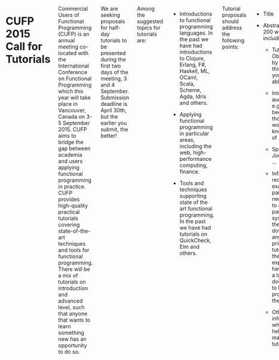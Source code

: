 <div class="row" media:type="text/omd">
<div class="small-12 columns" media:type="text/omd">

# CUFP 2015 Call for Tutorials

Commercial Users of Functional Programming (CUFP) is an annual meeting
co-located with the International Conference on Functional Programming
which this year will take place in Vancouver, Canada on 3-5 September 2015.
CUFP aims to bridge the gap between academia and users applying
functional programming in practice. CUFP provides high-quality
practical tutorials covering state-of-the-art techniques and tools for
functional programming. There will be a mix of tutorials on
introduction and advanced level, such that anyone that wants to learn
something new has an opportunity to do so.

We are seeking proposals for half-day tutorials to be presented during
the first two days of the meeting, 3 and 4 September. Submission
deadline is April 30th, but the earlier you submit, the better!

Among the suggested topics for tutorials are:

* Introductions to functional programming languages. In the past we
  have had introductions to Clojure, Erlang, F#, Haskell, ML, OCaml,
  Scala, Scheme, Agda, Idris and others.

* Applying functional programming in particular areas, including the
  web, high-performance computing, finance.

* Tools and techniques supporting state of the art functional
  programming. In the past we have had tutorials on QuickCheck, Elm and others.

Tutorial proposals should address the following points:

* Title

* Abstract (about 200 words) including

    * Tutorial Objectives: by the end of this tutorial you will be able to …

    * Intended audience: e.g. beginners, those with a working knowledge of X, …

    * Speaker Bio: Joe Bloggs is ...

    * Infrastructure required: For example, will participants need access
     to a particular system? Do they need to download anything prior to
     the tutorial? Can they be expected to have this on a laptop, or does
     it need to be provided by the meeting?

    * Other minor information which will help us market your tutorial.

As it is the norm at Scientific Conferences, usually it is expected for 
tutors to pay tuition fees. That being said, we value tutors time and 
effort and we want to reward you accordingly. 

For CUFP tutorials, we want speakers to have free access, after all, you already 
contribute by holding a tutorial. Therefore, we created the following rules:

1) When 5 or more people register for your tutorial, you get admission 
to CUFP for free (2 days of tutorials, plus workshop day). If your tutorial 
is, against all odds, not attracting 5 participants, we reserve the right 
to cancel it.

2) When 10 or more people register for your tutorial, you get a $250 voucher 
that you can use to register for any of the other ICFP events, 
including ICFP itself.

Tutorials should be submitted using the following [talk submission
form](https://easychair.org/conferences/?conf=cufp2015).

If you have any questions, email Thomas Arts: thomas dot arts at
quviq dot com or Román González: romanandreg at gmail dot com

The 2015 conference is in Vancouver, Canada from September
3rd-5th. Once again, it is co-located with [ICFP
2015](http://icfpconference.org/icfp2015/).

CUFP tweets [\@cufpconference](https://twitter.com/cufpconference).


</div>
</div>
